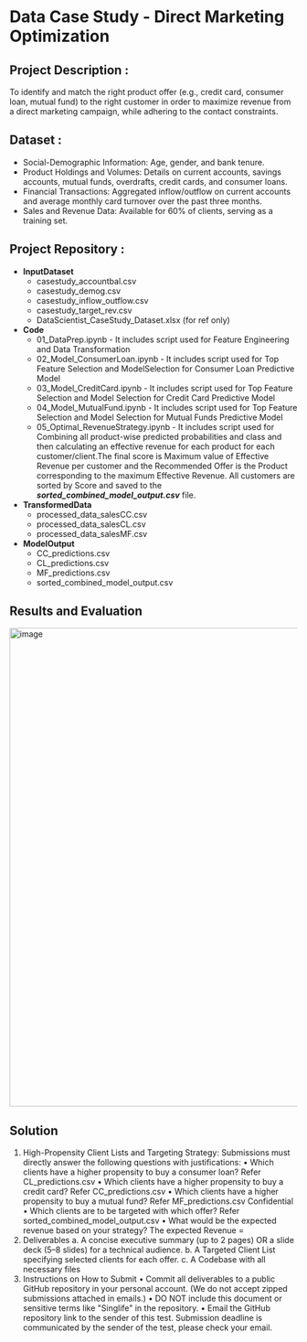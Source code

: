 # **Data Case Study - Direct Marketing Optimization**

## Project Description : 
To identify and match the right product offer (e.g., credit card, consumer loan, mutual fund) to the right customer in order to maximize revenue from a direct marketing campaign, while adhering to the contact constraints.
## Dataset :
* Social-Demographic Information: Age, gender, and bank tenure.
* Product Holdings and Volumes: Details on current accounts, savings accounts, mutual
funds, overdrafts, credit cards, and consumer loans.
* Financial Transactions: Aggregated inflow/outflow on current accounts and average
monthly card turnover over the past three months.
* Sales and Revenue Data: Available for 60% of clients, serving as a training set.
## Project Repository :
* **InputDataset**
    * casestudy_accountbal.csv
    * casestudy_demog.csv
    * casestudy_inflow_outflow.csv
    * casestudy_target_rev.csv
    * DataScientist_CaseStudy_Dataset.xlsx (for ref only)
* **Code**
    * 01_DataPrep.ipynb - It includes script used for Feature Engineering and Data Transformation
    * 02_Model_ConsumerLoan.ipynb - It includes script used for Top Feature Selection and ModelSelection for Consumer Loan Predictive Model
    * 03_Model_CreditCard.ipynb - It includes script used for Top Feature Selection and Model Selection for Credit Card Predictive Model
    * 04_Model_MutualFund.ipynb - It includes script used for Top Feature Selection and Model Selection for Mutual Funds Predictive Model
    * 05_Optimal_RevenueStrategy.ipynb - It includes script used for Combining all product-wise predicted probabilities and class and then calculating an effective revenue for each product for each customer/client.The final score is Maximum value of Effective Revenue per customer and the Recommended Offer is the Product corresponding to the maximum Effective Revenue.
      All customers are sorted by Score and saved to the **_sorted_combined_model_output.csv_** file.
* **TransformedData**
   * processed_data_salesCC.csv
   * processed_data_salesCL.csv
   * processed_data_salesMF.csv
* **ModelOutput**
  * CC_predictions.csv
  * CL_predictions.csv
  * MF_predictions.csv
  * sorted_combined_model_output.csv
 
## Results and Evaluation

<img width="837" alt="image" src="https://github.com/user-attachments/assets/a9ec8eff-03ed-4972-a642-d7e61e61c81d" />

## Solution 
1. High-Propensity Client Lists and Targeting Strategy: Submissions must directly answer the following questions with justifications:
• Which clients have a higher propensity to buy a consumer loan? Refer CL_predictions.csv
• Which clients have a higher propensity to buy a credit card? Refer CC_predictions.csv
• Which clients have a higher propensity to buy a mutual fund? Refer MF_predictions.csv
 Confidential
• Which clients are to be targeted with which offer? Refer sorted_combined_model_output.csv
• What would be the expected revenue based on your strategy?
The expected Revenue =
3. Deliverables
a. A concise executive summary (up to 2 pages) OR a slide deck (5–8 slides) for a technical audience.
b. A Targeted Client List specifying selected clients for each offer.
c. A Codebase with all necessary files
4. Instructions on How to Submit
• Commit all deliverables to a public GitHub repository in your personal account. (We do not accept zipped submissions attached in emails.)
• DO NOT include this document or sensitive terms like "Singlife" in the repository.
• Email the GitHub repository link to the sender of this test. Submission deadline is communicated by the sender of the test, please check your email.

